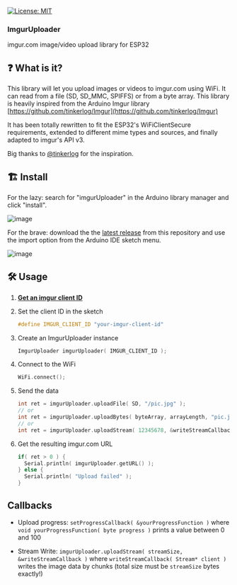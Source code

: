  
[![License: MIT](https://img.shields.io/github/license/mashape/apistatus.svg)](https://github.com/tobozo/M5Stack-SD-Updater/blob/master/LICENSE)
 

### ImgurUploader

imgur.com image/video upload library for ESP32



❓ What is it?
--------------
This library will let you upload images or videos to imgur.com using WiFi.
It can read from a file (SD, SD_MMC, SPIFFS) or from a byte array.
This library is heavily inspired from the Arduino Imgur library [https://github.com/tinkerlog/Imgur](https://github.com/tinkerlog/Imgur)

It has been totally rewritten to fit the ESP32's WiFiClientSecure requirements, extended to different mime types and sources, and finally adapted to imgur's API v3.

Big thanks to [@tinkerlog](https://github.com/tinkerlog/) for the inspiration.


🏗️ Install
----------

For the lazy: search for "imgurUploader" in the Arduino library manager and click "install".

![image](https://user-images.githubusercontent.com/1893754/71968564-79541400-3205-11ea-83fd-497cf01d1e22.png)


For the brave: download the the [latest release](https://github.com/tobozo/ImgurUploader/releases) from this repository and use the import option from the Arduino IDE sketch menu.

![image](https://user-images.githubusercontent.com/1893754/71968742-c89a4480-3205-11ea-90bd-674bb88cb9a0.png)




🛠️ Usage
--------

1) **[Get an imgur client ID](https://medium.com/@microaeris/getting-started-with-the-imgur-api-4e96c352658a)**

2) Set the client ID in the sketch

    ```C
    #define IMGUR_CLIENT_ID "your-imgur-client-id"
    ```


3) Create an ImgurUploader instance

    ```C
    ImgurUploader imgurUploader( IMGUR_CLIENT_ID );
    ```


4) Connect to the WiFi

    ```C
    WiFi.connect();
    ```


5) Send the data

    ```C
    int ret = imgurUploader.uploadFile( SD, "/pic.jpg" );
    // or
    int ret = imgurUploader.uploadBytes( byteArray, arrayLength, "pic.jpg", "image/jpeg" );
    // or
    int ret = imgurUploader.uploadStream( 12345678, &writeStreamCallback, "pic.jpg", "image/jpeg" );  
    ```


6) Get the resulting imgur.com URL

    ```C
    if( ret > 0 ) {
      Serial.println( imgurUploader.getURL() );
    } else {
      Serial.println( "Upload failed" );
    }
    ```


Callbacks
---------

  - Upload progress: `setProgressCallback( &yourProgressFunction )` where `void yourProgressFunction( byte progress )` prints a value between 0 and 100

  - Stream Write: `imgurUploader.uploadStream( streamSize, &writeStreamCallback )` where `writeStreamCallback( Stream* client )` writes the image data by chunks (total size must be `streamSize` bytes exactly!)
  
  
  
